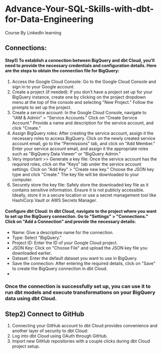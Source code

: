 # Advance-Your-SQL-Skills-with-dbt-for-Data-Engineering
Course By LinkedIn learning

## Connections:
#### Step1) To establish a connection between BigQuery and dbt Cloud, you'll need to provide the necessary credentials and configuration details. Here are the steps to obtain the connection file for BigQuery:
1) Access the Google Cloud Console: Go to the Google Cloud Console and sign in to your Google account.
2) Create a project (if needed): If you don't have a project set up for your BigQuery instance, create one by clicking on the project dropdown menu at the top of the console and selecting "New Project." Follow the prompts to set up the project.
3) Create a service account: In the Google Cloud Console, navigate to "IAM & Admin" > "Service Accounts." Click on "Create Service Account." Provide a name and description for the service account, and click "Create."
4) Assign BigQuery roles: After creating the service account, assign it the necessary roles to access BigQuery. Click on the newly created service account email, go to the "Permissions" tab, and click on "Add Member." Enter your service account email, and assign it the appropriate roles such as "BigQuery Data Viewer" or "BigQuery Admin."
5) Very important >> Generate a key file: Once the service account has the required roles, click on the "Keys" tab under the service account settings. Click on "Add Key" > "Create new key." Choose the JSON key type and click "Create." The key file will be downloaded to your computer.
6) Securely store the key file: Safely store the downloaded key file as it contains sensitive information. Ensure it is not publicly accessible. Ideally, store it in a secure location or use a secret management tool like HashiCorp Vault or AWS Secrets Manager.

#### Configure dbt Cloud: In dbt Cloud, navigate to the project where you want to set up the BigQuery connection. Go to "Settings" > "Connections." Click on "Add a Connection" and provide the necessary details:
- Name: Give a descriptive name for the connection.
- Type: Select "BigQuery."
- Project ID: Enter the ID of your Google Cloud project.
- JSON Key: Click on "Choose File" and upload the JSON key file you downloaded earlier.
- Dataset: Enter the default dataset you want to use in BigQuery.
- Save the connection: After entering the required details, click on "Save" to create the BigQuery connection in dbt Cloud.
- 
### Once the connection is successfully set up, you can use it to run dbt models and execute transformations on your BigQuery data using dbt Cloud.


## Step2) Connect to GitHub
1) Connecting your GitHub account to dbt Cloud provides convenience and another layer of security to dbt Cloud:
2) Log into dbt Cloud using OAuth through GitHub.
3) Import new GitHub repositories with a couple clicks during dbt Cloud project setup.


